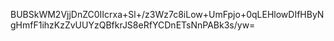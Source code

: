 BUBSkWM2VjjDnZC0IIcrxa+Sl+/z3Wz7c8iLow+UmFpjo+0qLEHlowDIfHByNgHmfF1ihzKzZvUUYzQBfkrJS8eRfYCDnETsNnPABk3s/yw=